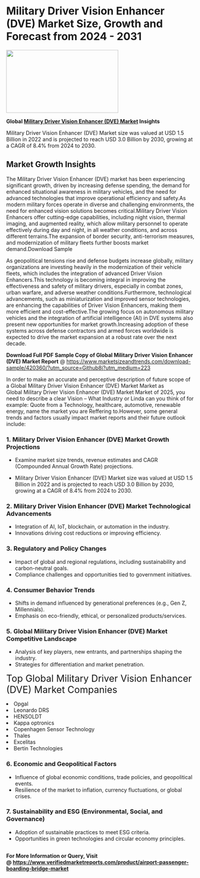 <H1>Military Driver Vision Enhancer (DVE) Market Size, Growth and Forecast from 2024 - 2031</H1><img class="aligncenter size-medium wp-image-584254" src="https://thirdeyenews.in/wp-content/uploads/2024/09/Global-Market-Research-300x168.jpeg" alt="" width="300" height="168" /><p><strong>Global&nbsp;<a href="https://www.marketsizeandtrends.com/download-sample/420360/?utm_source=Github8j?utm_medium=223">Military Driver Vision Enhancer (DVE) Market</a> Insights</strong></p><p>Military Driver Vision Enhancer (DVE) Market size was valued at USD 1.5 Billion in 2022 and is projected to reach USD 3.0 Billion by 2030, growing at a CAGR of 8.4% from 2024 to 2030.</p><p><h2>Market Growth Insights</h2> <p>The Military Driver Vision Enhancer (DVE) market has been experiencing significant growth, driven by increasing defense spending, the demand for enhanced situational awareness in military vehicles, and the need for advanced technologies that improve operational efficiency and safety.As modern military forces operate in diverse and challenging environments, the need for enhanced vision solutions becomes critical.Military Driver Vision Enhancers offer cutting-edge capabilities, including night vision, thermal imaging, and augmented reality, which allow military personnel to operate effectively during day and night, in all weather conditions, and across different terrains.The expansion of border security, anti-terrorism measures, and modernization of military fleets further boosts market demand.Download Sample</p> <p>As geopolitical tensions rise and defense budgets increase globally, military organizations are investing heavily in the modernization of their vehicle fleets, which includes the integration of advanced Driver Vision Enhancers.This technology is becoming integral in improving the effectiveness and safety of military drivers, especially in combat zones, urban warfare, and adverse weather conditions.Furthermore, technological advancements, such as miniaturization and improved sensor technologies, are enhancing the capabilities of Driver Vision Enhancers, making them more efficient and cost-effective.The growing focus on autonomous military vehicles and the integration of artificial intelligence (AI) in DVE systems also present new opportunities for market growth.Increasing adoption of these systems across defense contractors and armed forces worldwide is expected to drive the market expansion at a robust rate over the next decade.</p><p><span class=""><strong>Download Full PDF Sample Copy of Global Military Driver Vision Enhancer (DVE) Market Report</strong> @ <a href="https://www.marketsizeandtrends.com/download-sample/420360/?utm_source=Github8j?utm_medium=223" target="_blank">https://www.marketsizeandtrends.com/download-sample/420360/?utm_source=Github8j?utm_medium=223</a></span></p><p>In order to make an accurate and perceptive description of future scope of a Global&nbsp;Military Driver Vision Enhancer (DVE) Market Market as Global&nbsp;Military Driver Vision Enhancer (DVE) Market Market of 2025, you need to describe a clear Vision &ndash; What Industry or Linda can you think of for example: Quote from a Technology, healthcare, automotive, renewable energy, name the market you are Reffering to.However, some general trends and factors usually impact market reports and their future outlook include:</p><h3>1.&nbsp;<strong>Military Driver Vision Enhancer (DVE) Market Growth Projections</strong></h3><ul><li>Examine market size trends, revenue estimates and CAGR (Compounded Annual Growth Rate) projections.</li><li><p>Military Driver Vision Enhancer (DVE) Market size was valued at USD 1.5 Billion in 2022 and is projected to reach USD 3.0 Billion by 2030, growing at a CAGR of 8.4% from 2024 to 2030.</p></li></ul><h3>2.&nbsp;<strong>Military Driver Vision Enhancer (DVE) Market Technological Advancements</strong></h3><ul><li>Integration of AI, IoT, blockchain, or automation in the industry.</li><li>Innovations driving cost reductions or improving efficiency.</li></ul><h3>3.&nbsp;<strong>Regulatory and Policy Changes</strong></h3><ul><li>Impact of global and regional regulations, including sustainability and carbon-neutral goals.</li><li>Compliance challenges and opportunities tied to government initiatives.</li></ul><h3>4.&nbsp;<strong>Consumer Behavior Trends</strong></h3><ul><li>Shifts in demand influenced by generational preferences (e.g., Gen Z, Millennials).</li><li>Emphasis on eco-friendly, ethical, or personalized products/services.</li></ul><h3>5.&nbsp;<strong>Global Military Driver Vision Enhancer (DVE) Market Competitive Landscape</strong></h3><ul><li>Analysis of key players, new entrants, and partnerships shaping the industry.</li><li>Strategies for differentiation and market penetration.</li></ul><p data-pm-slice="1 1 []"><span style="color: inherit; font-family: inherit; font-size: 25px;">Top Global Military Driver Vision Enhancer (DVE) Market Companies</span></p><div class="" data-test-id=""><p><li>Opgal</li><li> Leonardo DRS</li><li> HENSOLDT</li><li> Kappa optronics</li><li> Copenhagen Sensor Technology</li><li> Thales</li><li> Excelitas</li><li> Bertin Technologies</li></p></div><h3>6.&nbsp;<strong>Economic and Geopolitical Factors</strong></h3><ul><li>Influence of global economic conditions, trade policies, and geopolitical events.</li><li>Resilience of the market to inflation, currency fluctuations, or global crises.</li></ul><h3>7.&nbsp;<strong>Sustainability and ESG (Environmental, Social, and Governance)</strong></h3><ul><li>Adoption of sustainable practices to meet ESG criteria.</li><li>Opportunities in green technologies and circular economy principles.</li></ul><h2><strong style="font-size: 14px;">For More Information or Query, Visit @&nbsp;</strong><a style="background-color: #ffffff; font-size: 14px;" href="https://www.marketsizeandtrends.com/report/military-driver-vision-enhancer-dve-market/" target="_blank">https://www.verifiedmarketreports.com/product/airport-passenger-boarding-bridge-market</a></h2>